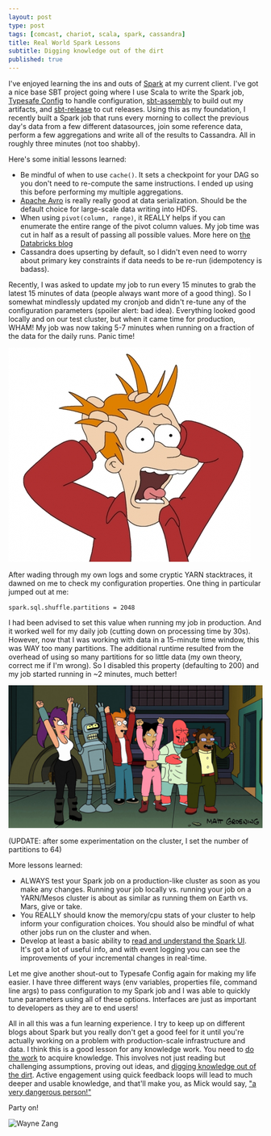 ```yaml
---
layout: post
type: post
tags: [comcast, chariot, scala, spark, cassandra]
title: Real World Spark Lessons  
subtitle: Digging knowledge out of the dirt 
published: true
---
```


I've enjoyed learning the ins and outs of [Spark](https://spark.apache.org/) at my current client.  I've got a nice base SBT project going where I 
use Scala to write the Spark job, [Typesafe Config](https://github.com/typesafehub/config) to handle configuration, 
[sbt-assembly](https://github.com/sbt/sbt-assembly) to build out my artifacts, 
and [sbt-release](https://github.com/sbt/sbt-release) to cut releases.  Using this as my foundation, I recently built a Spark job that runs every morning
to collect the previous day's data from a few different datasources, join some reference data, perform a few aggregations 
and write all of the results to Cassandra.  All in roughly three minutes (not too shabby).  

Here's some initial lessons learned:

- Be mindful of when to use `cache()`.  It sets a checkpoint for your DAG so you don't need to re-compute the same instructions.
I ended up using this before performing my multiple aggregations.
- [Apache Avro](https://avro.apache.org/) is really really good at data serialization.  Should be the default choice for large-scale data writing into HDFS.
- When using `pivot(column, range)`, it REALLY helps if you can enumerate the entire range of the pivot column values.  My job time was cut in half
  as a result of passing all possible values.  More here on [the Databricks blog](https://databricks.com/blog/2016/02/09/reshaping-data-with-pivot-in-apache-spark.html)
- Cassandra does upserting by default, so I didn't even need to worry about primary key constraints if data needs to be re-run (idempotency is badass).

Recently, I was asked to update my job to run every 15 minutes to grab the latest 15 minutes of data (people always want more of a good thing).
So I somewhat mindlessly updated my cronjob and didn't re-tune any of the configuration parameters (spoiler alert: bad idea).
Everything looked good locally and on our test cluster, but when it came time for production, WHAM!  My job was now taking 5-7 minutes
when running on a fraction of the data for the daily runs.  Panic time!

<img src="/assets/fry-panic.jpg" alt="Philip J. Fry Panicking"/><br>

After wading through my own logs and some cryptic YARN stacktraces, it dawned on me to check my configuration properties.
One thing in particular jumped out at me:

```
spark.sql.shuffle.partitions = 2048
```

I had been advised to set this value when running my job in production.  And it worked well for my daily job (cutting down on processing time by 30s).
However, now that I was working with data in a 15-minute time window, this was WAY too many partitions.  The additional runtime
resulted from the overhead of using so many partitions for so little data (my own theory, correct me if I'm wrong).  So 
I disabled this property (defaulting to 200) and my job started running in ~2 minutes, much better!

<img src="/assets/futurama-happy.jpg" alt="Futurama gang happy"/><br>

(UPDATE: after some experimentation on the cluster, I set the number of partitions to 64)

More lessons learned:

- ALWAYS test your Spark job on a production-like cluster as soon as you make any changes.  Running your job locally
  vs. running your job on a YARN/Mesos cluster is about as similar as running them on Earth vs. Mars, give or take. 
- You REALLY should know the memory/cpu stats of your cluster to help inform your configuration choices.
You should also be mindful of what other jobs run on the cluster and when.
- Develop at least a basic ability to [read and understand the Spark UI](https://databricks.com/blog/2015/06/22/understanding-your-spark-application-through-visualization.html).  
It's got a lot of useful info, and with event logging you can see the improvements of your incremental changes in real-time.

Let me give another shout-out to Typesafe Config again for making my life easier.  I have three different ways (env variables, properties file, command line args)
to pass configuration to my Spark job and I was able to quickly tune parameters using all of these options.  Interfaces are just 
as important to developers as they are to end users!

All in all this was a fun learning experience.  I try to keep up on different blogs about Spark but you really don't get a good feel for
it until you're actually working on a problem with production-scale infrastructure and data.  I think this is a good lesson
for any knowledge work.  You need to [do the work](https://www.farnamstreetblog.com/2013/04/the-work-required-to-have-an-opinion/)
to acquire knowledge.  This involves not just reading but challenging assumptions, proving out ideas, and
[digging knowledge out of the dirt](http://www.nytimes.com/1997/07/27/sports/hogan-constant-focus-on-perfection.html?src=pm).
Active engagement using quick feedback loops will lead to much deeper and usable knowledge, and that'll make you, as Mick would say,
["a very dangerous person!"](https://www.youtube.com/watch?v=o0CXUv-xxtY)

Party on!

<img src="https://media.giphy.com/media/vMnuZGHJfFSTe/giphy.gif" alt="Wayne Zang"/><br>
